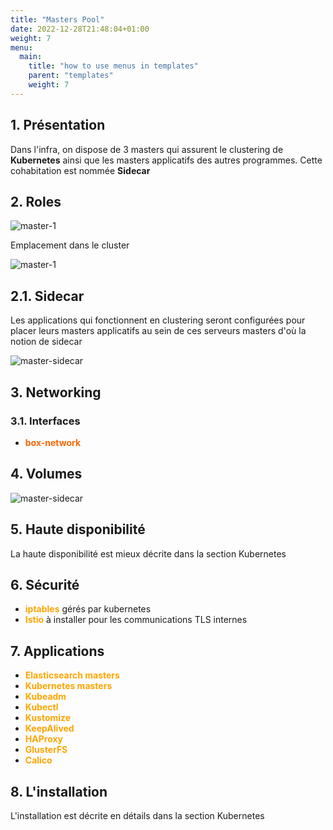 ```yaml
---
title: "Masters Pool"
date: 2022-12-28T21:48:04+01:00
weight: 7
menu:
  main:
    title: "how to use menus in templates"
    parent: "templates"
    weight: 7
---
```

## 1. Présentation

Dans l'infra, on dispose de 3 masters qui assurent le clustering de **Kubernetes** ainsi que les masters applicatifs des autres programmes. Cette cohabitation est nommée **Sidecar**

## 2. Roles

![master-1](images/infra/masters/masters-1.png)

Emplacement dans le cluster

![master-1](images/master-pool-position.png)

## 2.1. Sidecar
Les applications qui fonctionnent en clustering seront configurées pour placer leurs masters applicatifs au sein de ces serveurs masters d'où la notion de sidecar

![master-sidecar](images/master-sidecar.png)
## 3. Networking

### 3.1. Interfaces
  - <span style="color:#FA6400">**box-network**</span>

## 4. Volumes

![master-sidecar](images/master-pool-volume.png)

## 5. Haute disponibilité

La haute disponibilité est mieux décrite dans la section Kubernetes

## 6. Sécurité
- <span style="color:orange;font-weight:Bold">iptables</span> gérés par kubernetes
- <span style="color:orange;font-weight:Bold">Istio</span> à installer pour les communications TLS internes
## 7. Applications
- <span style="color:orange;font-weight:Bold">Elasticsearch masters</span>
- <span style="color:orange;font-weight:Bold">Kubernetes masters</span>
- <span style="color:orange;font-weight:Bold">Kubeadm</span>
- <span style="color:orange;font-weight:Bold">Kubectl</span>
- <span style="color:orange;font-weight:Bold">Kustomize</span>
- <span style="color:orange;font-weight:Bold">KeepAlived</span>
- <span style="color:orange;font-weight:Bold">HAProxy</span>
- <span style="color:orange;font-weight:Bold">GlusterFS</span>
- <span style="color:orange;font-weight:Bold">Calico</span>

## 8. L'installation
L'installation est décrite en détails dans la section Kubernetes
